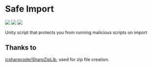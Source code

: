 # Safe Import
[![](https://img.shields.io/github/downloads/FACS01-01/Safe_Import/total.svg)](https://github.com/FACS01-01/Safe_Import/releases)
[![](https://img.shields.io/github/v/release/FACS01-01/Safe_Import)](https://github.com/FACS01-01/Safe_Import/releases/latest)
[![](https://img.shields.io/github/downloads/FACS01-01/Safe_Import/latest/total.svg)](https://github.com/FACS01-01/Safe_Import/releases/latest)

Unity script that protects you from running malicious scripts on import

## Thanks to
[icsharpcode/SharpZipLib](https://github.com/icsharpcode/SharpZipLib), used for zip file creation.
